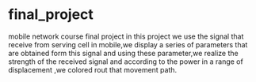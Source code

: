 # final_project
mobile network course final project
in this project we use the signal that receive from serving cell in mobile,we display a series of parameters that are obtained form this signal and using these parameter,we realize the strength of the received signal and according to the power in a range of displacement ,we colored rout that movement path.
